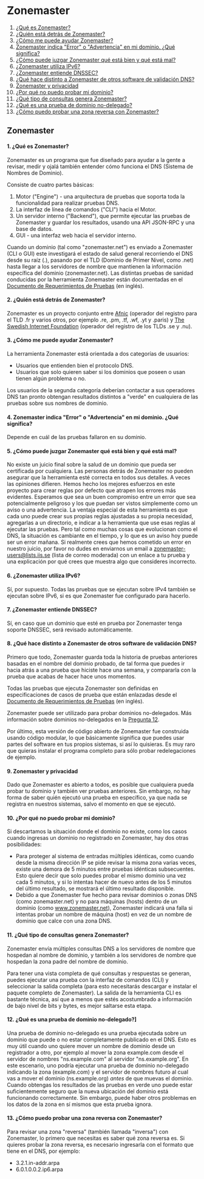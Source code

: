 Zonemaster
==========

1. [¿Qué es Zonemaster?](#q1)
2. [¿Quién está detrás de Zonemaster?](#q2)
3. [¿Cómo me puede ayudar Zonemaster?](#q3)
4. [Zonemaster indica "Error" o "Advertencia" en mi dominio. ¿Qué significa?](#q4)
5. [¿Cómo puede juzgar Zonemaster qué está bien y qué está mal?](#q5)
6. [¿Zonemaster utiliza IPv6?](#q6)
7. [¿Zonemaster entiende DNSSEC?](#q7)
8. [¿Qué hace distinto a Zonemaster de otros software de validación DNS?](#q8)
9. [Zonemaster y privacidad](#q9)
10. [¿Por qué no puedo probar mi dominio?](#q10)
11. [¿Qué tipo de consultas genera Zonemaster?](#q11)
12. [¿Qué es una prueba de dominio no-delegado?](#q12)
13. [¿Cómo puedo probar una zona reversa con Zonemaster?](#q13)

Zonemaster
----------

<a name="q1"></a>
#### 1. ¿Qué es Zonemaster?
Zonemaster es un programa que fue diseñado para ayudar a la gente a revisar,
medir y ojalá también entender cómo funciona el DNS (Sistema de Nombres de
Dominio).

Consiste de cuatro partes básicas:

  1. Motor ("Engine") - una arquitectura de pruebas que soporta toda la funcionalidad para realizar pruebas DNS.
  2. La interfaz de línea de comandos ("CLI") hacia el Motor.
  3. Un servidor interno ("Backend"), que permite ejecutar las pruebas de Zonemaster y guardar los resultados, usando una API JSON-RPC y una base de datos.
  4. GUI - una interfaz web hacia el servidor interno.

Cuando un dominio (tal como "zonemaster.net") es enviado a Zonemaster (CLI o
GUI) este investigará el estado de salud general recorriendo el DNS desde
su raíz (.), pasando por el TLD (Dominio de Primer Nivel, como .net) hasta
llegar a los servidores de nombre que mantienen la información específica
del dominio (zonemaster.net). Las distintas pruebas de sanidad conducidas
por la herramienta Zonemaster están documentadas en el
[Documento de Requerimientos de Pruebas](https://github.com/zonemaster/zonemaster/blob/master/docs/requirements/TestRequirements.md) (en inglés).

<a name="q2"></a>
#### 2. ¿Quién está detrás de Zonemaster?
Zonemaster es un proyecto conjunto entre [Afnic](https://www.afnic.fr/en/)
(operador del registro para el TLD .fr y varios otros, por ejemplo
.re, .pm, .tf, .wf, .yt y .paris) y
[The Swedish Internet Foundation](https://internetstiftelsen.se/en/)
(operador del registro de los TLDs .se y .nu).

<a name="q3"></a>
#### 3. ¿Cómo me puede ayudar Zonemaster?
La herramienta Zonemaster está orientada a dos categorías de usuarios:

  - Usuarios que entienden bien el protocolo DNS.
  - Usuarios que solo quieren saber si los dominios que poseen o usan tienen algún problema o no.

Los usuarios de la segunda categoría deberían contactar a sus operadores
DNS tan pronto obtengan resultados distintos a "verde" en cualquiera
de las pruebas sobre sus nombres de dominio.

<a name="q4"></a>
#### 4. Zonemaster indica "Error" o "Advertencia" en mi dominio. ¿Qué significa?
Depende en cuál de las pruebas fallaron en su dominio.

<a name="q5"></a>
#### 5. ¿Cómo puede juzgar Zonemaster qué está bien y qué está mal?
No existe un juicio final sobre la salud de un dominio que pueda ser
certificada por cualquiera. Las personas detrás de Zonemaster no pueden
asegurar que la herramienta esté correcta en todos sus detalles. A veces
las opiniones difieren. Hemos hecho los mejores esfuerzos en este proyecto
para crear reglas por defecto que atrapen los errores más evidentes.
Esperamos que sea un buen compromiso entre un error que sea potencialmente
peligroso y los que puedan ser vistos simplemente como un aviso o una
advertencia. La ventaja especial de esta herramienta es que cada uno
puede crear sus propias reglas ajustadas a su propia necesidad, agregarlas
a un directorio, e indicar a la herramienta que use esas reglas al
ejecutar las pruebas.
Pero tal como muchas cosas que evolucionan como el DNS, la situación es
cambiante en el tiempo, y lo que es un aviso hoy puede ser un error
mañana. Si realmente crees que hemos cometido un error en nuestro
juicio, por favor no dudes en enviarnos un email a 
zonemaster-users@lists.iis.se (lista de correo moderada) con un enlace a tu
prueba y una explicación
por qué crees que muestra algo que consideres incorrecto.

<a name="q6"></a>
#### 6. ¿Zonemaster utiliza IPv6?
Sí, por supuesto. Todas las pruebas que se ejecutan sobre IPv4 también
se ejecutan sobre IPv6, si es que Zonemaster fue configurado para hacerlo.

<a name="q7"></a>
#### 7. ¿Zonemaster entiende DNSSEC?
Sí, en caso que un dominio que esté en prueba por Zonemaster tenga
soporte DNSSEC, será revisado automáticamente.

<a name="q8"></a>
#### 8. ¿Qué hace distinto a Zonemaster de otros software de validación DNS?
Primero que todo, Zonemaster guarda toda la historia de pruebas anteriores
basadas en el nombre del dominio probado, de tal forma que puedes ir hacia atrás
a una prueba que hiciste hace una semana, y compararla con la prueba
que acabas de hacer hace unos momentos.

Todas las pruebas que ejecuta Zonemaster son definidas en especificaciones
de casos de prueba que están enlazadas desde el
[Documento de Requerimientos de Pruebas](https://github.com/zonemaster/zonemaster/blob/master/docs/requirements/TestRequirements.md) (en inglés).

Zonemaster puede ser utilizado para probar dominios no-delegados. Más
información sobre dominios no-delegados en la [Pregunta 12](#q12).

Por último, esta versión de código abierto de Zonemaster fue construida
usando código modular, lo que básicamente significa que puedes usar
partes del software en tus propios sistemas, si así lo quisieras. Es
muy raro que quieras instalar el programa completo para sólo probar redelegaciones
de ejemplo.

<a name="q9"></a>
#### 9. Zonemaster y privacidad
Dado que Zonemaster es abierto a todos, es posible que cualquiera pueda
probar tu dominio y también ver pruebas anteriores. Sin embargo, no hay
forma de saber quién ejecutó una prueba en específico, ya que nada se
registra en nuestros sistemas, salvo el momento en que se ejecutó.

<a name="q10"></a>
#### 10. ¿Por qué no puedo probar mi dominio?
Si descartamos la situación donde el dominio no existe, como los casos
cuando ingresas un dominio no registrado en Zonemaster, hay dos otras
posibilidades:
  - Para proteger al sistema de entradas múltiples idénticas, como cuando
    desde la misma dirección IP se pide revisar la misma zona varias veces,
    existe una demora de 5 minutos entre pruebas idénticas subsecuentes.
    Esto quiere decir que solo puedes probar el mismo dominio una vez cada
    5 minutos, y si lo intentas hacer de nuevo antes de los 5 minutos del
    último resultado, se mostrará el último resultado disponible.
  - Debido a que Zonemaster fue hecho para revisar dominios o zonas DNS
    (como zonemaster.net) y no para máquinas (hosts) dentro de un dominio
    (como www.zonemaster.net), Zonemaster indicará una falla si
    intentas probar un nombre de máquina (host) en vez de un nombre de
    dominio que calce con una zona DNS.

<a name="q11"></a>
#### 11. ¿Qué tipo de consultas genera Zonemaster?
Zonemaster envía múltiples consultas DNS a los servidores de nombre que
hospedan al nombre de dominio, y también a los servidores de nombre que
hospedan la zona padre del nombre de dominio.

Para tener una vista completa de qué consultas y respuestas se generan,
puedes ejecutar una prueba con la interfaz de comandos (CLI) y seleccionar
la salida completa (para esto necesitarás descargar e instalar el paquete
completo de Zonemaster). La salida de la herramienta CLI es bastante
técnica, así que a menos que estés acostumbrado a información de bajo
nivel de bits y bytes, es mejor saltarse esta etapa.

<a name="q12"></a>
#### 12. ¿Qué es una prueba de dominio no-delegado?]
Una prueba de dominio no-delegado es una prueba ejecutada sobre un dominio
que puede o no estar completamente publicado en el DNS. Esto es muy útil
cuando uno quiere mover un nombre de dominio desde un registrador a otro,
por ejemplo al mover la zona example.com desde el servidor de nombres
"ns.example.com" al servidor "ns.example.org". En este escenario, uno
podría ejecutar una prueba de dominio no-delegado indicando la zona
(example.com) y el servidor de nombres futuro al cual vas a mover el
dominio (ns.example.org) *antes* de que muevas el dominio. Cuando obtengas
los resultados de las pruebas en verde uno puede estar suficientemente
seguro que la nueva ubicación del dominio está funcionando correctamente.
Sin embargo, puede haber otros problemas en los datos de la zona en
sí mismos que esta prueba ignora.

<a name="q13"></a>
#### 13. ¿Cómo puedo probar una zona reversa con Zonemaster?
Para revisar una zona "reversa" (también llamada "inversa") con Zonemaster,
lo primero que necesitas es saber qué zona reversa es. Si quieres probar
la zona reversa, es necesario ingresarla con el formato que tiene en el
DNS, por ejemplo:

  - 3.2.1.in-addr.arpa
  - 6.0.1.0.0.2.ip6.arpa


